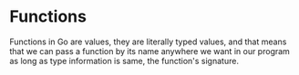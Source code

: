 # Functions

Functions in Go are values, they are literally typed values, and that means that we can pass a function by its name anywhere we want in our program as long as type information is same, the function's signature.




